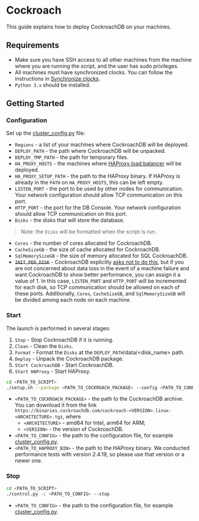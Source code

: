 # Cockroach

This guide explains how to deploy CockroachDB on your machines.

## Requirements
+ Make sure you have SSH access to all other machines from the machine where you are running the script, and the user has sudo privileges.
+ All machines must have synchronized clocks. You can follow the instructions in [Synchronize clocks](https://www.cockroachlabs.com/docs/v23.1/deploy-cockroachdb-on-premises-insecure#step-1-synchronize-clocks).
+ `Python 3.x` should be installed.

## Getting Started

### Configuration
Set up the [cluster_config.py](cluster_config.py) file:
+ `Regions` - a list of your machines where CockroachDB will be deployed.
+ `DEPLOY_PATH` - the path where CockroachDB will be unpacked.
+ `DEPLOY_TMP_PATH` - the path for temporary files.
+ `HA_PROXY_HOSTS` - the machines where [HAProxy load balancer](https://www.haproxy.com/) will be deployed.
+ `HA_PROXY_SETUP_PATH` - the path to the HAProxy binary. If HAProxy is already in the `PATH` on `HA_PROXY_HOSTS`, this can be left empty.
+ `LISTEN_PORT` - the port to be used by other nodes for communication. Your network configuration should allow TCP communication on this port.
+ `HTTP_PORT` - the port for the DB Console. Your network configuration should allow TCP communication on this port.
+ `Disks` - the disks that will store the database.
> Note: the `Disks` will be formatted when the script is run.
+ `Cores` - the number of cores allocated for CockroachDB.
+ `CacheSizeGB` - the size of cache allocated for CockroachDB.
+ `SqlMemorySizeGB` - the size of memory allocated for SQL CockroachDB.
+ ~~`INIT_PER_DISK`~~ - CockroachDB explicitly [asks not to do this](https://www.cockroachlabs.com/docs/v23.1/deploy-cockroachdb-on-premises-insecure#before-you-begin:~:text=Run%20each%20node,a%20Node.), but if you are not concerned about data
loss in the event of a machine failure and want CockroachDB to show better performance, you can assign it
a value of 1. In this case, `LISTEN_PORT` and `HTTP_PORT` will be incremented for each disk, so TCP communication
should be allowed on each of these ports. Additionally, `Cores`, `CacheSizeGB`, and `SqlMemorySizeGB` will be divided
among each node on each machine.

### Start
The launch is performed in several stages:
1. `Stop` - Stop CockroachDB if it is running.
2. `Clean` - Clean the `Disks`.
3. `Format` - Format the `Disks` at the `DEPLOY_PATH`/data/<disk_name> path.
4. `Deploy` - Unpack the CockroachDB package.
5. `Start CockroachDB` - Start CockroachDB.
6. `Start HAProxy` - Start HAProxy.

```sh
cd <PATH_TO_SCRIPT>
./setup.sh --package <PATH_TO_COCKROACH_PACKAGE> --config <PATH_TO_CONFIG> --ha-bin <PATH_TO_HAPROXY_BIN>
```
+ `<PATH_TO_COCKROACH_PACKAGE>` - the path to the CockroachDB archive. You can download it from the link `https://binaries.cockroachdb.com/cockroach-<VERSION>.linux-<ARCHITECTURE>.tgz`, where
    - `<ARCHITECTURE>` - amd64 for Intel, arm64 for ARM;
    - `<VERSION>` - the version of CockroachDB.
+ `<PATH_TO_CONFIG>` - the path to the configuration file, for example [cluster_config.py](cluster_config.py).
+ `<PATH_TO_HAPROXY_BIN>` - the path to the HAProxy binary. We conducted performance tests with version 2.4.19, so please use that version or a newer one.

### Stop
```sh
cd <PATH_TO_SCRIPT>
./control.py -c <PATH_TO_CONFIG> --stop
```
+ `<PATH_TO_CONFIG>` - the path to the configuration file, for example [cluster_config.py](cluster_config.py).
